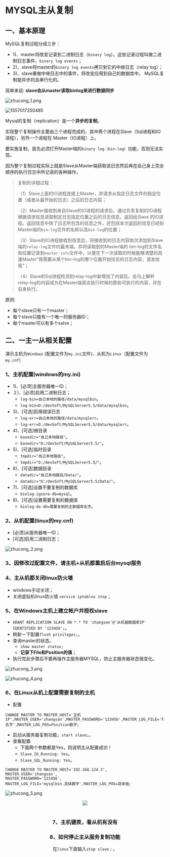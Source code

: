 # MYSQL主从复制

## 一、基本原理

MySQL复制过程分成三步：

*  1)、master将改变记录到二进制日志（`binary log`）。这些记录过程叫做二进制日志事件，`binary log events`；
*  2)、slave将master的`binary log events`拷贝到它的中继日志（relay log）；
*  3)、slave重做中继日志中的事件，将改变应用到自己的数据库中。 MySQL复制是异步的且串行化的。

简单来说: **slave会从master读取binlog来进行数据同步**

![zhucong_1.png](images/zhucong_1.png)

![1557017250485](assets/1557017250485.png)

Mysql的复制（replication）是一个**异步的复制**。

实现整个复制操作主要由三个进程完成的，其中两个进程在Slave（Sql进程和IO进程），另外一个进程在 Master（IO进程）上。 

要实施复制，首先必须打开Master端的`binary log（bin-log）`功能，否则无法实现。

因为整个复制过程实际上就是Slave从Master端获取该日志然后再在自己身上完全顺序的执行日志中所记录的各种操作。 

> 复制的详细过程： 
>
> （1）Slave上面的IO进程连接上Master，并请求从指定日志文件的指定位置（或者从最开始的日志）之后的日志内容； 
>
> （2）Master接收到来自Slave的IO进程的请求后，通过负责复制的IO进程根据请求信息读取制定日志指定位置之后的日志信息，返回给Slave 的IO进程。返回信息中除了日志所包含的信息之外，还包括本次返回的信息已经到Master端的`bin-log`文件的名称以及`bin-log`的位置； 
>
> （3）Slave的IO进程接收到信息后，将接收到的日志内容依次添加到Slave端的`relay-log`文件的最末端，并将读取到的Master端的 bin-log的文件名和位置记录到`master-info`文件中，以便在下一次读取的时候能够清楚的高速Master“我需要从某个bin-log的哪个位置开始往后的日志内容，请发给我”； 
>
> （4）Slave的Sql进程检测到relay-log中新增加了内容后，会马上解析relay-log的内容成为在Master端真实执行时候的那些可执行的内容，并在自身执行。

原则:

* 每个slave只有一个master；
* 每个slave只能有一个唯一的服务器ID；
* 每个master可以有多个salve；

## 二、一主一从相关配置

演示主机为`Windows` (配置文件为`my.ini`文件)，从机为`Linux`（配置文件为`my.cnf`）

### 1、主机配置(windows的my.ini)

* 1)、[必须]主服务器唯一ID；
* ２)、[必须]启用二进制日志；
  * `log-bin=自己本地的路径/data/mysqlbin`。
  * `log-bin=D:/devSoft/MySQLServer5.5/data/mysqlbin`。
* 3)、[可选]启用错误日志
  * `log-err=自己本地的路径/data/mysqlerr`。
  * `log-err=D:/devSoft/MySQLServer5.5/data/mysqlerr`。
* 4)、[可选]根目录
  * `basedir="自己本地路径"`。
  * `basedir="D:/devSoft/MySQLServer5.5/"`。
* 5)、[可选]临时目录
  * `tmpdir="自己本地路径"`。
  * `tmpdir="D:/devSoft/MySQLServer5.5/"`。
* 6)、[可选]数据目录
  * `datadir="自己本地路径/Data/"`。
  * `datadir="D:/devSoft/MySQLServer5.5/Data/"`。
* 7)、[可选]设置不要复制的数据库
  * `binlog-ignore-db=mysql`。
* 8)、[可选]设置需要复制的数据库
  * `binlog-do-db=需要复制的主数据库名字`。

### 2、从机配置(linux的my.cnf)

* [必须]从服务器唯一ID；
* [可选]启用二进制日志；

![zhucong_2.png](images/zhucong_2.png)

### 3、因修改过配置文件，请主机+从机都重启后台mysql服务

### 4、主从机都关闭linux防火墙

* windows手动关闭；
* 关闭虚拟机linux防火墙 `service iptables stop`；

### 5、在Windows主机上建立帐户并授权slave

* `GRANT REPLICATION SLAVE ON *.* TO 'zhangsan'@'从机器数据库IP' IDENTIFIED BY '123456';`。
* 刷新一下配置`flush privileges;`。
* 查询master的状态。
  * `show master status;`
  * **记录下File和Position的值**；
* 执行完此步骤后不要再操作主服务器MYSQL，防止主服务器状态值变化。

![zhucong_3.png](images/zhucong_3.png)

![zhucong_4.png](images/zhucong_4.png)

### 6、在Linux从机上配置需要复制的主机

* 配置

```mysql
CHANGE MASTER TO MASTER_HOST='主机IP',MASTER_USER='zhangsan',MASTER_PASSWORD='123456',MASTER_LOG_FILE='File名字',MASTER_LOG_POS=Position数字;
```

* 启动从服务器复制功能，`start slave;`。
* 查看配置
  * 下面两个参数都是Yes，则说明主从配置成功！
  * `Slave_IO_Running: Yes`。
  * `Slave_SQL_Running: Yes`。

```mysql
CHANGE MASTER TO MASTER_HOST='192.168.124.3',
MASTER_USER='zhangsan',
MASTER_PASSWORD='123456',
MASTER_LOG_FILE='mysqlbin.具体数字',MASTER_LOG_POS=具体值;
```

![zhucong_5.png](images/zhucong_5.png)

<div align="center"><img src="images/zhucong_6.png"><div><br>

### 7、主机键表，看从机有没有

### 8、如何停止主从服务复制功能

在`linux`下面输入`stop slave；`。